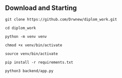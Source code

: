 ## Download and Starting
```
git clone https://github.com/Drwnew/diplom_work.git
```
```
cd diplom_work
```
```
python -m venv venv
```
```
chmod +x venv/bin/activate
```
```
source venv/bin/activate
```
```
pip install -r requirements.txt
```
```
python3 backend/app.py
```